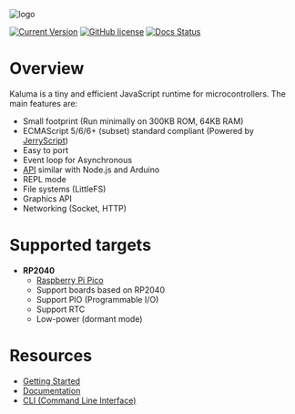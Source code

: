 ![logo](https://github.com/kaluma-project/kaluma/blob/master/logo.png?raw=true)

[![Current Version](https://img.shields.io/github/tag/kaluma-project/kaluma.svg)](https://github.com/kaluma-project/kaluma/tags)
[![GitHub license](https://img.shields.io/github/license/kaluma-project/kaluma)](https://github.com/kaluma-project/kaluma/blob/master/LICENSE)
[![Docs Status](https://img.shields.io/badge/docs-ready-orange.svg)](https://docs.kaluma.io)

# Overview

Kaluma is a tiny and efficient JavaScript runtime for microcontrollers. The main features are:

- Small footprint (Run minimally on 300KB ROM, 64KB RAM)
- ECMAScript 5/6/6+ (subset) standard compliant (Powered by [JerryScript](http://jerryscript.net/))
- Easy to port
- Event loop for Asynchronous
- [API](https://docs.kaluma.io/) similar with Node.js and Arduino
- REPL mode
- File systems (LittleFS)
- Graphics API
- Networking (Socket, HTTP)

# Supported targets

- **RP2040**
  - [Raspberry Pi Pico](https://www.raspberrypi.org/products/raspberry-pi-pico/)
  - Support boards based on RP2040
  - Support PIO (Programmable I/O)
  - Support RTC
  - Low-power (dormant mode)

# Resources

- [Getting Started](https://docs.kaluma.io/getting_started)
- [Documentation](https://docs.kaluma.io/)
- [CLI (Command Line Interface)](https://github.com/kaluma-project/kaluma-cli)
